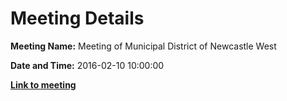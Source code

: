 # Meeting Details

**Meeting Name:** Meeting of Municipal District of Newcastle West

**Date and Time:** 2016-02-10 10:00:00

**<a href="https://www.limerick.ie/council/whats-on/meeting-municipal-district-newcastle-west-4" target="_blank">Link to meeting</a>**
